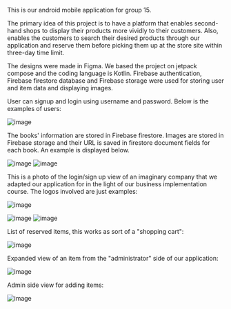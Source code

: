 This is our android mobile application for group 15. 

The primary idea of this project is to have a platform that enables second-hand shops to display their products more vividly to their customers. Also, enables the customers to search their desired products through our application and reserve them before picking them up at the store site within three-day time limit. 

The designs were made in Figma. We based the project on jetpack compose and the coding language is Kotlin. 
Firebase authentication, Firebase firestore database and Firebase storage were used for storing user and item data and displaying images. 

User can signup and login using username and password. Below is the examples of users:

![image](https://user-images.githubusercontent.com/78967184/164460162-f315f20e-1d3e-4d1e-bb97-e28876e4bb26.png)

The books' information are stored in Firebase firestore. Images are stored in Firebase storage and their URL is saved in firestore document fields for each book. 
An example is displayed below. 

![image](https://user-images.githubusercontent.com/78967184/164458706-e5c3d8ec-1e0c-4cb6-8ac7-6a582dd13ec1.png)
![image](https://user-images.githubusercontent.com/78967184/164516320-2b5c4d74-e55f-40d1-af03-4acdd4f3dfa9.png)

This is a photo of the login/sign up view of an imaginary company that we adapted our application for in the light of our business implementation course. The logos involved are just examples:

![image](https://user-images.githubusercontent.com/67232776/164683031-1b55b4ab-183c-434f-9f0b-1fadd3e02337.png)

![image](https://user-images.githubusercontent.com/67232776/164678374-5f86939e-508a-4d9e-91cd-388846d5efa0.png)
![image](https://user-images.githubusercontent.com/67232776/164675925-0edc742c-6c3d-4042-8edb-7a46fc746c43.png)

List of reserved items, this works as sort of a "shopping cart":

![image](https://user-images.githubusercontent.com/67232776/164676085-6ae47629-3035-402f-8ed6-3cde61902675.png)

Expanded view of an item from the "administrator" side of our application:

![image](https://user-images.githubusercontent.com/67232776/164676509-1489285a-b0fd-4bfa-b24f-3f487aeecaef.png)

Admin side view for adding items:

![image](https://user-images.githubusercontent.com/67232776/164676729-cd59513c-529e-482e-b064-a88063aaa68d.png)
